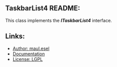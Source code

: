 ## TaskbarList4 README:
This class implements the ***ITaskbarList4*** interface.

## Links:
* [Author: maul.esel](https://github.com/maul-esel)
* [Documentation](http://maul-esel.github.com/COM-Classes/master/TaskbarList4)
* [License: LGPL](http://www.gnu.org/licenses/lgpl-2.1.txt)